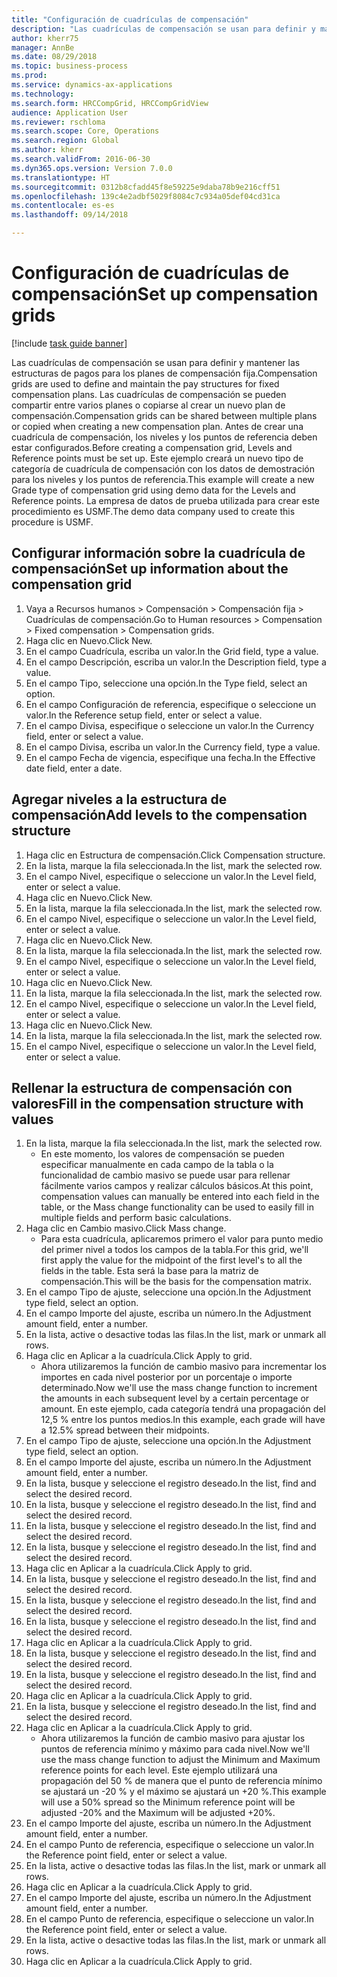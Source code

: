 ```yaml
--- 
title: "Configuración de cuadrículas de compensación"
description: "Las cuadrículas de compensación se usan para definir y mantener las estructuras de pagos para los planes de compensación fija."
author: kherr75
manager: AnnBe
ms.date: 08/29/2018
ms.topic: business-process
ms.prod: 
ms.service: dynamics-ax-applications
ms.technology: 
ms.search.form: HRCCompGrid, HRCCompGridView
audience: Application User
ms.reviewer: rschloma
ms.search.scope: Core, Operations
ms.search.region: Global
ms.author: kherr
ms.search.validFrom: 2016-06-30
ms.dyn365.ops.version: Version 7.0.0
ms.translationtype: HT
ms.sourcegitcommit: 0312b8cfadd45f8e59225e9daba78b9e216cff51
ms.openlocfilehash: 139c4e2adbf5029f8084c7c934a05def04cd31ca
ms.contentlocale: es-es
ms.lasthandoff: 09/14/2018

---
```

# <a name="set-up-compensation-grids"></a><span data-ttu-id="a393a-103">Configuración de cuadrículas de compensación</span><span class="sxs-lookup"><span data-stu-id="a393a-103">Set up compensation grids</span></span>

[!include [task guide banner](../../includes/task-guide-banner.md)]

<span data-ttu-id="a393a-104">Las cuadrículas de compensación se usan para definir y mantener las estructuras de pagos para los planes de compensación fija.</span><span class="sxs-lookup"><span data-stu-id="a393a-104">Compensation grids are used to define and maintain the pay structures for fixed compensation plans.</span></span> <span data-ttu-id="a393a-105">Las cuadrículas de compensación se pueden compartir entre varios planes o copiarse al crear un nuevo plan de compensación.</span><span class="sxs-lookup"><span data-stu-id="a393a-105">Compensation grids can be shared between multiple plans or copied when creating a new compensation plan.</span></span>  <span data-ttu-id="a393a-106">Antes de crear una cuadrícula de compensación, los niveles y los puntos de referencia deben estar configurados.</span><span class="sxs-lookup"><span data-stu-id="a393a-106">Before creating a compensation grid, Levels and Reference points must be set up.</span></span> <span data-ttu-id="a393a-107">Este ejemplo creará un nuevo tipo de categoría de cuadrícula de compensación con los datos de demostración para los niveles y los puntos de referencia.</span><span class="sxs-lookup"><span data-stu-id="a393a-107">This example will create a new Grade type of compensation grid using demo data for the Levels and Reference points.</span></span> <span data-ttu-id="a393a-108">La empresa de datos de prueba utilizada para crear este procedimiento es USMF.</span><span class="sxs-lookup"><span data-stu-id="a393a-108">The demo data company used to create this procedure is USMF.</span></span>


## <a name="set-up-information-about-the-compensation-grid"></a><span data-ttu-id="a393a-109">Configurar información sobre la cuadrícula de compensación</span><span class="sxs-lookup"><span data-stu-id="a393a-109">Set up information about the compensation grid</span></span>
1. <span data-ttu-id="a393a-110">Vaya a Recursos humanos > Compensación > Compensación fija > Cuadrículas de compensación.</span><span class="sxs-lookup"><span data-stu-id="a393a-110">Go to Human resources > Compensation > Fixed compensation > Compensation grids.</span></span>
2. <span data-ttu-id="a393a-111">Haga clic en Nuevo.</span><span class="sxs-lookup"><span data-stu-id="a393a-111">Click New.</span></span>
3. <span data-ttu-id="a393a-112">En el campo Cuadrícula, escriba un valor.</span><span class="sxs-lookup"><span data-stu-id="a393a-112">In the Grid field, type a value.</span></span>
4. <span data-ttu-id="a393a-113">En el campo Descripción, escriba un valor.</span><span class="sxs-lookup"><span data-stu-id="a393a-113">In the Description field, type a value.</span></span>
5. <span data-ttu-id="a393a-114">En el campo Tipo, seleccione una opción.</span><span class="sxs-lookup"><span data-stu-id="a393a-114">In the Type field, select an option.</span></span>
6. <span data-ttu-id="a393a-115">En el campo Configuración de referencia, especifique o seleccione un valor.</span><span class="sxs-lookup"><span data-stu-id="a393a-115">In the Reference setup field, enter or select a value.</span></span>
7. <span data-ttu-id="a393a-116">En el campo Divisa, especifique o seleccione un valor.</span><span class="sxs-lookup"><span data-stu-id="a393a-116">In the Currency field, enter or select a value.</span></span>
8. <span data-ttu-id="a393a-117">En el campo Divisa, escriba un valor.</span><span class="sxs-lookup"><span data-stu-id="a393a-117">In the Currency field, type a value.</span></span>
9. <span data-ttu-id="a393a-118">En el campo Fecha de vigencia, especifique una fecha.</span><span class="sxs-lookup"><span data-stu-id="a393a-118">In the Effective date field, enter a date.</span></span>

## <a name="add-levels-to-the-compensation-structure"></a><span data-ttu-id="a393a-119">Agregar niveles a la estructura de compensación</span><span class="sxs-lookup"><span data-stu-id="a393a-119">Add levels to the compensation structure</span></span>
1. <span data-ttu-id="a393a-120">Haga clic en Estructura de compensación.</span><span class="sxs-lookup"><span data-stu-id="a393a-120">Click Compensation structure.</span></span>
2. <span data-ttu-id="a393a-121">En la lista, marque la fila seleccionada.</span><span class="sxs-lookup"><span data-stu-id="a393a-121">In the list, mark the selected row.</span></span>
3. <span data-ttu-id="a393a-122">En el campo Nivel, especifique o seleccione un valor.</span><span class="sxs-lookup"><span data-stu-id="a393a-122">In the Level field, enter or select a value.</span></span>
4. <span data-ttu-id="a393a-123">Haga clic en Nuevo.</span><span class="sxs-lookup"><span data-stu-id="a393a-123">Click New.</span></span>
5. <span data-ttu-id="a393a-124">En la lista, marque la fila seleccionada.</span><span class="sxs-lookup"><span data-stu-id="a393a-124">In the list, mark the selected row.</span></span>
6. <span data-ttu-id="a393a-125">En el campo Nivel, especifique o seleccione un valor.</span><span class="sxs-lookup"><span data-stu-id="a393a-125">In the Level field, enter or select a value.</span></span>
7. <span data-ttu-id="a393a-126">Haga clic en Nuevo.</span><span class="sxs-lookup"><span data-stu-id="a393a-126">Click New.</span></span>
8. <span data-ttu-id="a393a-127">En la lista, marque la fila seleccionada.</span><span class="sxs-lookup"><span data-stu-id="a393a-127">In the list, mark the selected row.</span></span>
9. <span data-ttu-id="a393a-128">En el campo Nivel, especifique o seleccione un valor.</span><span class="sxs-lookup"><span data-stu-id="a393a-128">In the Level field, enter or select a value.</span></span>
10. <span data-ttu-id="a393a-129">Haga clic en Nuevo.</span><span class="sxs-lookup"><span data-stu-id="a393a-129">Click New.</span></span>
11. <span data-ttu-id="a393a-130">En la lista, marque la fila seleccionada.</span><span class="sxs-lookup"><span data-stu-id="a393a-130">In the list, mark the selected row.</span></span>
12. <span data-ttu-id="a393a-131">En el campo Nivel, especifique o seleccione un valor.</span><span class="sxs-lookup"><span data-stu-id="a393a-131">In the Level field, enter or select a value.</span></span>
13. <span data-ttu-id="a393a-132">Haga clic en Nuevo.</span><span class="sxs-lookup"><span data-stu-id="a393a-132">Click New.</span></span>
14. <span data-ttu-id="a393a-133">En la lista, marque la fila seleccionada.</span><span class="sxs-lookup"><span data-stu-id="a393a-133">In the list, mark the selected row.</span></span>
15. <span data-ttu-id="a393a-134">En el campo Nivel, especifique o seleccione un valor.</span><span class="sxs-lookup"><span data-stu-id="a393a-134">In the Level field, enter or select a value.</span></span>

## <a name="fill-in-the-compensation-structure-with-values"></a><span data-ttu-id="a393a-135">Rellenar la estructura de compensación con valores</span><span class="sxs-lookup"><span data-stu-id="a393a-135">Fill in the compensation structure with values</span></span>
1. <span data-ttu-id="a393a-136">En la lista, marque la fila seleccionada.</span><span class="sxs-lookup"><span data-stu-id="a393a-136">In the list, mark the selected row.</span></span>
    * <span data-ttu-id="a393a-137">En este momento, los valores de compensación se pueden especificar manualmente en cada campo de la tabla o la funcionalidad de cambio masivo se puede usar para rellenar fácilmente varios campos y realizar cálculos básicos.</span><span class="sxs-lookup"><span data-stu-id="a393a-137">At this point, compensation values can manually be entered into each field in the table, or the Mass change functionality can be used to easily fill in multiple fields and perform basic calculations.</span></span>  
2. <span data-ttu-id="a393a-138">Haga clic en Cambio masivo.</span><span class="sxs-lookup"><span data-stu-id="a393a-138">Click Mass change.</span></span>
    * <span data-ttu-id="a393a-139">Para esta cuadrícula, aplicaremos primero el valor para punto medio del primer nivel a todos los campos de la tabla.</span><span class="sxs-lookup"><span data-stu-id="a393a-139">For this grid, we'll first apply the value for the midpoint of the first level's to all the fields in the table.</span></span> <span data-ttu-id="a393a-140">Esta será la base para la matriz de compensación.</span><span class="sxs-lookup"><span data-stu-id="a393a-140">This will be the basis for the compensation matrix.</span></span>  
3. <span data-ttu-id="a393a-141">En el campo Tipo de ajuste, seleccione una opción.</span><span class="sxs-lookup"><span data-stu-id="a393a-141">In the Adjustment type field, select an option.</span></span>
4. <span data-ttu-id="a393a-142">En el campo Importe del ajuste, escriba un número.</span><span class="sxs-lookup"><span data-stu-id="a393a-142">In the Adjustment amount field, enter a number.</span></span>
5. <span data-ttu-id="a393a-143">En la lista, active o desactive todas las filas.</span><span class="sxs-lookup"><span data-stu-id="a393a-143">In the list, mark or unmark all rows.</span></span>
6. <span data-ttu-id="a393a-144">Haga clic en Aplicar a la cuadrícula.</span><span class="sxs-lookup"><span data-stu-id="a393a-144">Click Apply to grid.</span></span>
    * <span data-ttu-id="a393a-145">Ahora utilizaremos la función de cambio masivo para incrementar los importes en cada nivel posterior por un porcentaje o importe determinado.</span><span class="sxs-lookup"><span data-stu-id="a393a-145">Now we'll use the mass change function to increment the amounts in each subsequent level by a certain percentage or amount.</span></span> <span data-ttu-id="a393a-146">En este ejemplo, cada categoría tendrá una propagación del 12,5 % entre los puntos medios.</span><span class="sxs-lookup"><span data-stu-id="a393a-146">In this example, each grade will have a 12.5% spread between their midpoints.</span></span>  
7. <span data-ttu-id="a393a-147">En el campo Tipo de ajuste, seleccione una opción.</span><span class="sxs-lookup"><span data-stu-id="a393a-147">In the Adjustment type field, select an option.</span></span>
8. <span data-ttu-id="a393a-148">En el campo Importe del ajuste, escriba un número.</span><span class="sxs-lookup"><span data-stu-id="a393a-148">In the Adjustment amount field, enter a number.</span></span>
9. <span data-ttu-id="a393a-149">En la lista, busque y seleccione el registro deseado.</span><span class="sxs-lookup"><span data-stu-id="a393a-149">In the list, find and select the desired record.</span></span>
10. <span data-ttu-id="a393a-150">En la lista, busque y seleccione el registro deseado.</span><span class="sxs-lookup"><span data-stu-id="a393a-150">In the list, find and select the desired record.</span></span>
11. <span data-ttu-id="a393a-151">En la lista, busque y seleccione el registro deseado.</span><span class="sxs-lookup"><span data-stu-id="a393a-151">In the list, find and select the desired record.</span></span>
12. <span data-ttu-id="a393a-152">En la lista, busque y seleccione el registro deseado.</span><span class="sxs-lookup"><span data-stu-id="a393a-152">In the list, find and select the desired record.</span></span>
13. <span data-ttu-id="a393a-153">Haga clic en Aplicar a la cuadrícula.</span><span class="sxs-lookup"><span data-stu-id="a393a-153">Click Apply to grid.</span></span>
14. <span data-ttu-id="a393a-154">En la lista, busque y seleccione el registro deseado.</span><span class="sxs-lookup"><span data-stu-id="a393a-154">In the list, find and select the desired record.</span></span>
15. <span data-ttu-id="a393a-155">En la lista, busque y seleccione el registro deseado.</span><span class="sxs-lookup"><span data-stu-id="a393a-155">In the list, find and select the desired record.</span></span>
16. <span data-ttu-id="a393a-156">En la lista, busque y seleccione el registro deseado.</span><span class="sxs-lookup"><span data-stu-id="a393a-156">In the list, find and select the desired record.</span></span>
17. <span data-ttu-id="a393a-157">Haga clic en Aplicar a la cuadrícula.</span><span class="sxs-lookup"><span data-stu-id="a393a-157">Click Apply to grid.</span></span>
18. <span data-ttu-id="a393a-158">En la lista, busque y seleccione el registro deseado.</span><span class="sxs-lookup"><span data-stu-id="a393a-158">In the list, find and select the desired record.</span></span>
19. <span data-ttu-id="a393a-159">En la lista, busque y seleccione el registro deseado.</span><span class="sxs-lookup"><span data-stu-id="a393a-159">In the list, find and select the desired record.</span></span>
20. <span data-ttu-id="a393a-160">Haga clic en Aplicar a la cuadrícula.</span><span class="sxs-lookup"><span data-stu-id="a393a-160">Click Apply to grid.</span></span>
21. <span data-ttu-id="a393a-161">En la lista, busque y seleccione el registro deseado.</span><span class="sxs-lookup"><span data-stu-id="a393a-161">In the list, find and select the desired record.</span></span>
22. <span data-ttu-id="a393a-162">Haga clic en Aplicar a la cuadrícula.</span><span class="sxs-lookup"><span data-stu-id="a393a-162">Click Apply to grid.</span></span>
    * <span data-ttu-id="a393a-163">Ahora utilizaremos la función de cambio masivo para ajustar los puntos de referencia mínimo y máximo para cada nivel.</span><span class="sxs-lookup"><span data-stu-id="a393a-163">Now we'll use the mass change function to adjust the Minimum and Maximum reference points for each level.</span></span> <span data-ttu-id="a393a-164">Este ejemplo utilizará una propagación del 50 % de manera que el punto de referencia mínimo se ajustará un -20 % y el máximo se ajustará un +20 %.</span><span class="sxs-lookup"><span data-stu-id="a393a-164">This example will use a 50% spread so the Minimum reference point will be adjusted -20% and the Maximum will be adjusted +20%.</span></span>  
23. <span data-ttu-id="a393a-165">En el campo Importe del ajuste, escriba un número.</span><span class="sxs-lookup"><span data-stu-id="a393a-165">In the Adjustment amount field, enter a number.</span></span>
24. <span data-ttu-id="a393a-166">En el campo Punto de referencia, especifique o seleccione un valor.</span><span class="sxs-lookup"><span data-stu-id="a393a-166">In the Reference point field, enter or select a value.</span></span>
25. <span data-ttu-id="a393a-167">En la lista, active o desactive todas las filas.</span><span class="sxs-lookup"><span data-stu-id="a393a-167">In the list, mark or unmark all rows.</span></span>
26. <span data-ttu-id="a393a-168">Haga clic en Aplicar a la cuadrícula.</span><span class="sxs-lookup"><span data-stu-id="a393a-168">Click Apply to grid.</span></span>
27. <span data-ttu-id="a393a-169">En el campo Importe del ajuste, escriba un número.</span><span class="sxs-lookup"><span data-stu-id="a393a-169">In the Adjustment amount field, enter a number.</span></span>
28. <span data-ttu-id="a393a-170">En el campo Punto de referencia, especifique o seleccione un valor.</span><span class="sxs-lookup"><span data-stu-id="a393a-170">In the Reference point field, enter or select a value.</span></span>
29. <span data-ttu-id="a393a-171">En la lista, active o desactive todas las filas.</span><span class="sxs-lookup"><span data-stu-id="a393a-171">In the list, mark or unmark all rows.</span></span>
30. <span data-ttu-id="a393a-172">Haga clic en Aplicar a la cuadrícula.</span><span class="sxs-lookup"><span data-stu-id="a393a-172">Click Apply to grid.</span></span>


